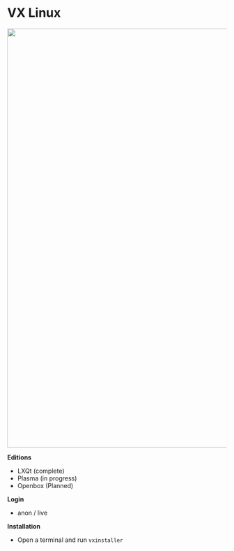 # VX Linux
<img src="https://raw.githubusercontent.com/dessington/vx-linux/main/vx-desktop-6.1.png" style="width:960px;">

**Editions**
- LXQt (complete)
- Plasma (in progress)
- Openbox (Planned)

**Login**
- anon / live

**Installation**
- Open a terminal and run <code>vxinstaller</code>


